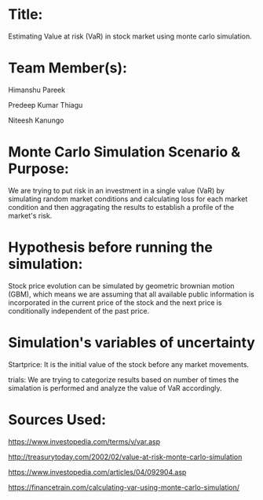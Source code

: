 
# Title:
Estimating Value at risk (VaR) in stock market using monte carlo simulation.

# Team Member(s):
Himanshu Pareek

Predeep Kumar Thiagu

Niteesh Kanungo

# Monte Carlo Simulation Scenario & Purpose:

We are trying to put risk in an investment in a single value (VaR) by simulating random market conditions and calculating loss for each market condition and then aggragating the results to establish a profile of the market's risk.

# Hypothesis before running the simulation:

Stock price evolution can be simulated by geometric brownian motion (GBM), which means we are assuming that all available public information is incorporated in the current price of the stock and the next price is conditionally independent of the past price.

# Simulation's variables of uncertainty

Startprice: It is the initial value of the stock before any market movements.

trials: We are trying to categorize results based on number of times the simalation is performed and analyze the value of VaR accordingly.


# Sources Used:
https://www.investopedia.com/terms/v/var.asp

http://treasurytoday.com/2002/02/value-at-risk-monte-carlo-simulation

https://www.investopedia.com/articles/04/092904.asp

https://financetrain.com/calculating-var-using-monte-carlo-simulation/
